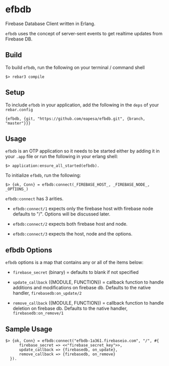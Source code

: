 efbdb
=====

Firebase Database Client written in Erlang.

`efbdb` uses the concept of server-sent events to get realtime updates from Firebase DB.


Build
-----

To build `efbdb`, run the following on your terminal / command shell

```
$> rebar3 compile
```


Setup
-----

To include `efbdb` in your application, add the following in the `deps` of your
`rebar.config`

```
{efbdb, {git, "https://github.com/eapesa/efbdb.git", {branch, "master"}}}
```


Usage
-----

`efbdb` is an OTP application so it needs to be started either by adding it in
your `.app` file or run the following in your erlang shell:

```
$> application:ensure_all_started(efbdb).
```

To initialize `efbdb`, run the following:

```
$> {ok, Conn} = efbdb:connect(_FIREBASE_HOST_, _FIREBASE_NODE_, _OPTIONS_)
```

`efbdb:connect` has 3 arities.

* `efbdb:connect/1` expects only the firebase host with firebase node defaults to "/".
  Options will be discussed later.

* `efbdb:connect/2` expects both firebase host and node.

* `efbdb:connect/3` expects the host, node and the options.


efbdb Options
-------------

`efbdb` options is a map that contains any or all of the items below:

* `firebase_secret` (binary) = defaults to blank if not specified

* `update_callback` ({MODULE, FUNCTION}) = callback function to handle additions and modifications on firebase db.
  Defaults to the native handler, `firebasedb:on_update/2`

* `remove_callback` ({MODULE, FUNCTION}) = callback function to handle deletion on firebase db.
  Defaults to the native handler, `firebasedb:on_remove/1`


Sample Usage
------------

```
$> {ok, Conn} = efbdb:connect("efbdb-1a361.firebaseio.com", "/", #{
      firebase_secret => <<"firebase_secret_key">>,
      update_callback => {firebasedb, on_update},
      remove_callback => {firebasedb, on_remove}
  }).
```
